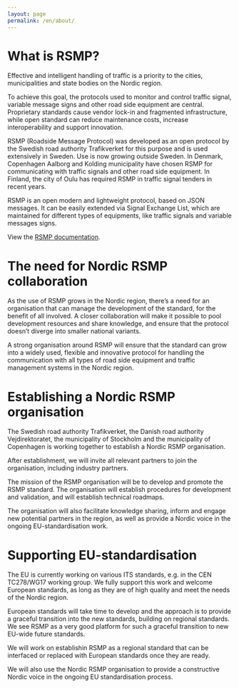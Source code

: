 ```yaml
---
layout: page
permalink: /en/about/
---
```


# What is RSMP?
Effective and intelligent handling of traffic is a priority to the cities, municipalities and state bodies on the Nordic region.

To achieve this goal, the protocols used to monitor and control traffic signal, variable message signs and other road side equipment are central. Proprietary standards cause vendor lock-in and fragmented infrastructure, while open standard can reduce maintenance costs, increase interoperability and support innovation.

RSMP (Roadside Message Protocol) was developed as an open protocol by the Swedish road authority Trafikverket for this purpose and is used extensively in Sweden. Use is now growing outside Sweden. In Denmark, Copenhagen Aalborg and Kolding municipality have chosen RSMP for communicating with traffic signals and other road side equipment. In Finland, the city of Oulu has required RSMP in traffic signal tenders in recent years.

RSMP is an  open modern and lightweight protocol, based on JSON messages. It can be easily extended via Signal Exchange List, which are maintained for different types of equipments, like traffic signals and variable messages signs.

View the [RSMP documentation](/documentation).

# The need for Nordic RSMP collaboration
As the use of RSMP grows in the Nordic region, there’s a need for an organisation that can manage the development of the standard, for the benefit of all involved. A closer collaboration will make it possible to pool development resources and share knowledge, and ensure that the protocol doesn’t diverge into smaller national variants.

A strong organisation around RSMP will ensure that the standard can grow into a widely used, flexible and innovative protocol for handling the communication with all types of road side equipment and traffic management systems in the Nordic region.

# Establishing a Nordic RSMP organisation
The Swedish road authority Trafikverket, the Danish road authority Vejdirektoratet, the municipality of Stockholm and the municipality of Copenhagen is working together to establish a Nordic RSMP organisation.

After establishment, we will invite all relevant partners to join the organisation, including industry partners.

The mission of the RSMP organisation will be to develop and promote the RSMP standard.
The organisation will establish procedures for development and validation, and will establish technical roadmaps.

The organisation will also facilitate knowledge sharing, inform and engage new potential partners in the region, as well as provide a Nordic voice in the ongoing EU-standardisation work.

# Supporting EU-standardisation
The EU is currently working on various ITS standards, e.g. in the CEN TC278/WG17 working group. We fully support this work and welcome European standards, as long as they are of high quality and meet the needs of the Nordic region.

European standards will take time to develop and the approach is to provide a graceful transition into the new standards, building on regional standards. We see RSMP as a very good platform for such a graceful transition to new EU-wide future standards.

We will work on establishin RSMP as a regional standard that can be interfaced or replaced with European standards once they are ready.

We will also use the Nordic RSMP organisation to provide a constructive Nordic voice in the ongoing EU standardisation process.


